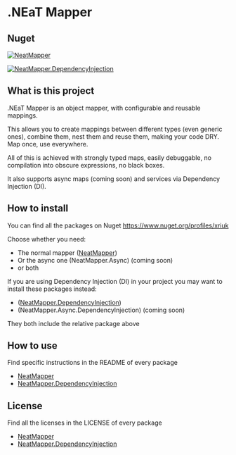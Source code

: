 # .NEaT Mapper

## Nuget

[![NeatMapper](https://img.shields.io/nuget/vpre/NeatMapper.svg?label=NeatMapper)](https://www.nuget.org/packages/NeatMapper)

[![NeatMapper.DependencyInjection](https://img.shields.io/nuget/vpre/NeatMapper.DependencyInjection.svg?label=NeatMapper.DependencyInjection)](https://www.nuget.org/packages/NeatMapper.DependencyInjection)

## What is this project

.NEaT Mapper is an object mapper, with configurable and reusable mappings.

This allows you to create mappings between different types (even generic ones),
combine them, nest them and reuse them, making your code DRY. Map once, use everywhere.

All of this is achieved with strongly typed maps, easily debuggable,
no compilation into obscure expressions, no black boxes.

It also supports async maps (coming soon) and services via Dependency Injection (DI).

## How to install

You can find all the packages on Nuget https://www.nuget.org/profiles/xriuk

Choose whether you need:
- The normal mapper ([NeatMapper](https://www.nuget.org/packages/NeatMapper))
- Or the async one (NeatMapper.Async) (coming soon)
- or both

If you are using Dependency Injection (DI) in your project you may want to install these packages instead:
- ([NeatMapper.DependencyInjection](https://www.nuget.org/packages/NeatMapper.DependencyInjection))
- (NeatMapper.Async.DependencyInjection) (coming soon)

They both include the relative package above

## How to use

Find specific instructions in the README of every package

- [NeatMapper](https://github.com/Xriuk/NeatMapper/blob/main/src/NeatMapper/README.md)
- [NeatMapper.DependencyInjection](https://github.com/Xriuk/NeatMapper/blob/main/src/NeatMapper.DependencyInjection/README.md)

## License

Find all the licenses in the LICENSE of every package

- [NeatMapper](https://github.com/Xriuk/NeatMapper/blob/main/src/NeatMapper/LICENSE.md)
- [NeatMapper.DependencyInjection](https://github.com/Xriuk/NeatMapper/blob/main/src/NeatMapper.DependencyInjection/LICENSE.md)